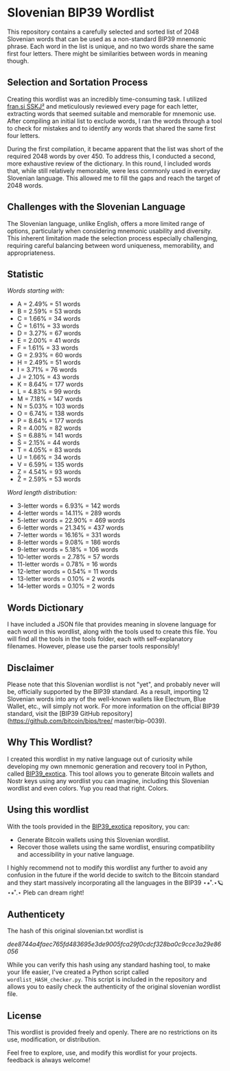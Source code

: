 # Slovenian BIP39 Wordlist

This repository contains a carefully selected and sorted list of 2048 Slovenian words that can be used as a non-standard BIP39 mnemonic phrase. Each word in the list is unique, and no two words share the same first four letters. There might be similarities between words in meaning though.

## Selection and Sortation Process

Creating this wordlist was an incredibly time-consuming task. I utilized [fran.si SSKJ²](https://www.fran.si/iskanje?FilteredDictionaryIds=133&View=1&Query=%2A) and meticulously reviewed every page for each letter, extracting words that seemed suitable and memorable for mnemonic use. After compiling an initial list to exclude words, I ran the words through a tool to check for mistakes and to identify any words that shared the same first four letters.

During the first compilation, it became apparent that the list was short of the required 2048 words by over 450. To address this, I conducted a second, more exhaustive review of the dictionary. In this round, I included words that, while still relatively memorable, were less commonly used in everyday Slovenian language. This allowed me to fill the gaps and reach the target of 2048 words.

## Challenges with the Slovenian Language
The Slovenian language, unlike English, offers a more limited range of options, particularly when considering mnemonic usability and diversity. This inherent limitation made the selection process especially challenging, requiring careful balancing between word uniqueness, memorability, and appropriateness.

## Statistic

*Words starting with:*

- A = 2.49% = 51 words
- B = 2.59% = 53 words
- C = 1.66% = 34 words
- Č = 1.61% = 33 words
- D = 3.27% = 67 words
- E = 2.00% = 41 words
- F = 1.61% = 33 words
- G = 2.93% = 60 words
- H = 2.49% = 51 words
- I = 3.71% = 76 words
- J = 2.10% = 43 words
- K = 8.64% = 177 words
- L = 4.83% = 99 words
- M = 7.18% = 147 words
- N = 5.03% = 103 words
- O = 6.74% = 138 words
- P = 8.64% = 177 words
- R = 4.00% = 82 words
- S = 6.88% = 141 words
- Š = 2.15% = 44 words
- T = 4.05% = 83 words
- U = 1.66% = 34 words
- V = 6.59% = 135 words
- Z = 4.54% = 93 words
- Ž = 2.59% = 53 words

*Word length distribution:*

- 3-letter words = 6.93% = 142 words
- 4-letter words = 14.11% = 289 words
- 5-letter words = 22.90% = 469 words
- 6-letter words = 21.34% = 437 words
- 7-letter words = 16.16% = 331 words
- 8-letter words = 9.08% = 186 words
- 9-letter words = 5.18% = 106 words
- 10-letter words = 2.78% = 57 words
- 11-letter words = 0.78% = 16 words
- 12-letter words = 0.54% = 11 words
- 13-letter words = 0.10% = 2 words
- 14-letter words = 0.10% = 2 words

## Words Dictionary
I have included a JSON file that provides meaning in slovene language for each word in this wordlist, along with the tools used to create this file. You will find all the tools in the tools folder, each with self-explanatory filenames. However, please use the parser tools responsibly!

## Disclaimer

Please note that this Slovenian wordlist is not "yet", and probably never will be, officially supported by the BIP39 standard. As a result, importing 12 Slovenian words into any of the well-known wallets like Electrum, Blue Wallet, etc., will simply not work. For more information on the official BIP39 standard, visit the [BIP39 GitHub repository](https://github.com/bitcoin/bips/tree/
master/bip-0039).

## Why This Wordlist?

I created this wordlist in my native language out of curiosity while developing my own mnemonic generation and recovery tool in Python, called [BIP39_exotica](https://github.com/BIP39_exotica). This tool allows you to generate Bitcoin wallets and Nostr keys using any wordlist you can imagine, including this Slovenian wordlist and even colors. Yup you read that right. Colors.

## Using this wordlist

With the tools provided in the [BIP39_exotica](https://github.com/BIP39_exotica) repository, you can:

- Generate Bitcoin wallets using this Slovenian wordlist.
- Recover those wallets using the same wordlist, ensuring compatibility and accessibility in your native language.

I highly recommend not to modify this wordlist any further to avoid any confusion in the future if the world decide to switch to the Bitcoin standard and they start massively incorporating all the languages in the BIP39 ⋆⭒˚.⋆🪐 ⋆⭒˚.⋆ Pleb can dream right!

## Authenticety

The hash of this original slovenian.txt wordlist is 

*dee8744a4faec765fd483695e3de9005fca29f0cdcf328ba0c9cce3a29e86056* 

While you can verify this hash using any standard hashing tool, to make your life easier, I've created a Python script called `wordlist_HASH_checker.py`. This script is included in the repository and allows you to easily check the authenticity of the original slovenian wordlist file.

## License

This wordlist is provided freely and openly. There are no restrictions on its use, modification, or distribution.

Feel free to explore, use, and modify this wordlist for your projects. feedback is always welcome!